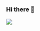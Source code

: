 ### Hi there 👋

<!--
**sneharane588/sneharane588** is a ✨ _special_ ✨ repository because its `README.md` (this file) appears on your GitHub profile.

Here are some ideas to get you started:

- 🔭 I’m currently working on ...
- 🌱 I’m currently learning ...
- 👯 I’m looking to collaborate on ...
- 🤔 I’m looking for help with ...
- 💬 Ask me about ...
- 📫 How to reach me: ...
- 😄 Pronouns: ...
- ⚡ Fun fact: ...
-->

[![](https://i9.ytimg.com/vi_webp/5qh2rKt0xG8/mqdefault.webp?time=1612357500000&sqp=CPy-6oAG&rs=AOn4CLBVVPjZ_8Tw9gdj4B8u8LjBXnl4AQ)](https://youtu.be/5qh2rKt0xG8)



<!--<div style="height: 0; padding-bottom: calc(63.55% + 35px); position:relative; width: 100%;"><iframe allow="autoplay; gyroscope;" allowfullscreen height="100%" referrerpolicy="strict-origin" src="https://www.kapwing.com/e/5fd354d1f480b700bcd2c147" style="border:0; height:100%; left:0; overflow:hidden; position:absolute; top:0; width:100%" width="100%"></iframe></div>-->
